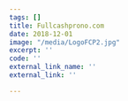 ```yaml
---
tags: []
title: Fullcashprono.com
date: 2018-12-01
image: "/media/LogoFCP2.jpg"
excerpt: ''
code: ''
external_link_name: ''
external_link: ''

---
```

